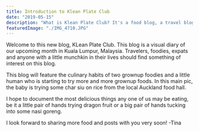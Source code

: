 ```yaml
---
title: Introduction to Klean Plate Club
date: "2019-05-15"
description: "What is Klean Plate Club? It's a food blog, a travel blog, a baby-starting-solids blog, all focusing on our month in Kuala Lumpur."
featuredImage: "./IMG_4710.JPG"
---
```


Welcome to this new blog, KLean Plate Club. This blog is a visual diary of our upcoming month in Kuala Lumpur, Malaysia. Travelers, foodies, expats and anyone with a little munchkin in their lives should find something of interest on this blog.

This blog will feature the culinary habits of two grownup foodies and a little human who is starting to try more and more grownup foods. In this main pic, the baby is trying some char siu on rice from the local Auckland food hall.

I hope to document the most delicious things any one of us may be eating, be it a little pair of hands trying dragon fruit or a big pair of hands tucking into some nasi goreng.

I look forward to sharing more food and posts with you very soon! -Tina
